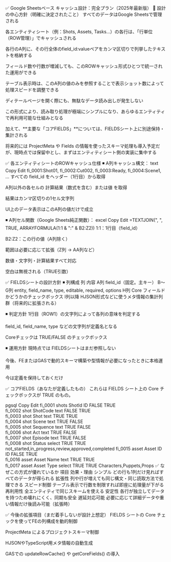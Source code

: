 ✅ Google Sheetsベース キャッシュ設計：完全プラン（2025年最新版）
🧭 設計の中心方針（明確に決定されたこと）
すべてのデータはGoogle Sheetsで管理される

各エンティティシート（例：Shots, Assets, Tasks...）の各行は、「行単位（ROW管理）」でキャッシュされる

各行のA列に、その行全体のfield_id:valueペアをカンマ区切りで列挙したテキストを格納する

フィールド数や行数が増減しても、このROWキャッシュ形式ひとつで統一された運用ができる

テーブル表示時は、このA列の値のみを参照することで表示ショット数によって処理スピードを調整できる

ディテールページを開く際にも、無駄なデータ読み出しが発生しない

この形式により、読み取り処理が極端にシンプルになり、あらゆるエンティティで再利用可能な仕組みとなる

加えて、**主要な「コアFIELDS」**については、FIELDSシート上に別途保持・集計される

将来的には ProjectMeta や Fields の情報を使ったスキーマ処理も導入予定だが、現時点では保留中とし、まずはエンティティシート側の実装に集中する

✅ 各エンティティシートのROWキャッシュ仕様
◾ A列キャッシュ構文：
text
Copy
Edit
fi_0001:Shot01, fi_0002:Cut002, fi_0003:Ready, fi_0004:Scene1, ...
すべての field_id をヘッダー（1行目）から取得

A列以外の各セルの 計算結果（数式を含む）または値 を取得

結果はカンマ区切りの1セル文字列

UI上のデータ表示はこのA列の値だけで成立

◾ A列セル関数（Google Sheets純正関数）：
excel
Copy
Edit
=TEXTJOIN(", ", TRUE, ARRAYFORMULA($1:$1 & ":" & B2:Z2))
$1:$1：1行目（field_id）

B2:Z2：この行の値（A列除く）

範囲は必要に応じて拡張（Z列 → AA列など）

数値・文字列・計算結果すべて対応

空白は無視される（TRUE引数）

✅ FIELDSシートの設計方針
◾ 列構成
列	内容
A列	field_id（固定。主キー）
B〜G列	entity, field_name, type, editable, required, options
H列	Core フィールドかどうかのチェックボックス
I列以降	HJSON形式などに使うメタ情報の集計列群（将来的に拡張される）

◾ 判定方針
1行目（ROW1）の文字列によって各列の意味を判定する

field_id, field_name, type などの文字列が定義名となる

Coreチェックは TRUE/FALSE のチェックボックス

◾ 運用方針
現時点では FIELDSシートはまだ参照しない

今後、FEまたはGASで動的スキーマ構築や型情報が必要になったときに本格運用

今は定義を保持しておくだけ

✅ コアFIELDS（あなたが定義したもの）
これらは FIELDS シート上の Core チェックボックスが TRUE のもの。

pgsql
Copy
Edit
fi_0001	shots	ShotId	ID	FALSE	TRUE		
fi_0002	shot	ShotCode	text	FALSE	TRUE		
fi_0003	shot	Shot	text	TRUE	TRUE		
fi_0004	shot	Scene	text	TRUE	FALSE		
fi_0005	shot	Sequence	text	TRUE	FALSE		
fi_0006	shot	Act	text	TRUE	FALSE		
fi_0007	shot	Episode	text	TRUE	FALSE		
fi_0008	shot	Status	select	TRUE	TRUE	not_started,in_progress,review,approved,completed
fi_0015	asset	Asset ID	ID	FALSE	TRUE		
fi_0016	asset	Asset Name	text	TRUE	TRUE		
fi_0017	asset	Asset Type	select	TRUE	TRUE	Characters,Puppets,Props
✅ なぜこの方式が優れているか
項目	効果・理由
シンプル	どの行も1列だけ見ればすべてのデータが得られる
拡張性	列や行が増えても同じ構文・同じ読取方法で処理できる
スピード制御	テーブル表示で行数を制限すれば即座に処理量が下がる
再利用性	全エンティティで同じスキームを使える
安定性	各行が独立してデータを持つため壊れにくく、同期も安全
遅延対応可能	必要に応じて詳細データや重い情報だけ後読み可能（拡張時）

✅ 今後の拡張項目（まだ着手しないが設計上想定）
FIELDS シートの Core チェックを使ってFEの列構成を動的制御

ProjectMeta によるプロジェクトスキーマ制御

HJSONやTypeScript用メタ情報の自動生成

GASでの updateRowCache() や getCoreFields() の導入